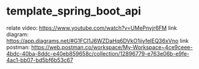 # template_spring_boot_api
relate video: https://www.youtube.com/watch?v=UMePnyjr6FM
link diagram: https://app.diagrams.net/#G1FCI1J6WZDaHq6DVkO1jiyfelEQ36xVno
link postman: https://web.postman.co/workspace/My-Workspace~4ce9ceee-4bdc-40ba-8ddc-e40eb859658c/collection/12896779-e763e06b-e9fe-4ac1-bb07-bd5bf6b53c67
